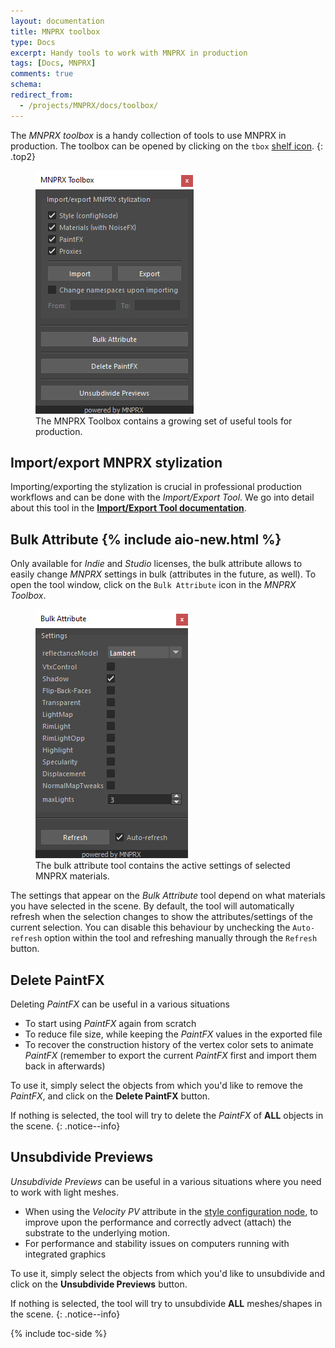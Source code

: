```yaml
---
layout: documentation
title: MNPRX toolbox
type: Docs
excerpt: Handy tools to work with MNPRX in production
tags: [Docs, MNPRX]
comments: true
schema:
redirect_from:
  - /projects/MNPRX/docs/toolbox/
---
```


The _MNPRX toolbox_ is a handy collection of tools to use MNPRX in production. The toolbox can be opened by clicking on the `tbox` [shelf icon](../shelf).
{: .top2}

<figure class="align-center">
	<img src="/images/MNPRX/tbox.png" alt="MNPRX Toolbox" style="max-width:100%;">
	<figcaption>The MNPRX Toolbox contains a growing set of useful tools for production.</figcaption>
</figure>

## Import/export MNPRX stylization
Importing/exporting the stylization is crucial in professional production workflows and can be done with the _Import/Export Tool_. We go into detail about this tool in the [**Import/Export Tool documentation**](../import-export/).

## Bulk Attribute {% include aio-new.html %}
Only available for _Indie_ and _Studio_ licenses, the bulk attribute allows to easily change _MNPRX_ settings in bulk (attributes in the future, as well). To open the tool window, click on the `Bulk Attribute` icon in the _MNPRX Toolbox_.

<figure class="align-center">
	<img src="/images/MNPRX/bulkAttribute.png" alt="Bulk attribute tool" style="max-width:100%;">
	<figcaption>The bulk attribute tool contains the active settings of selected MNPRX materials.</figcaption>
</figure>

The settings that appear on the _Bulk Attribute_ tool depend on what materials you have selected in the scene. By default, the tool will automatically refresh when the selection changes to show the attributes/settings of the current selection. You can disable this behaviour by unchecking the `Auto-refresh` option within the tool and refreshing manually through the `Refresh` button.

## Delete PaintFX
Deleting _PaintFX_ can be useful in a various situations
* To start using _PaintFX_ again from scratch
* To reduce file size, while keeping the _PaintFX_ values in the exported file
* To recover the construction history of the vertex color sets to animate _PaintFX_ (remember to export the current _PaintFX_ first and import them back in afterwards)

To use it, simply select the objects from which you'd like to remove the _PaintFX_, and click on the **Delete PaintFX** button.

If nothing is selected, the tool will try to delete the _PaintFX_ of **ALL** objects in the scene.
{: .notice--info}

## Unsubdivide Previews
_Unsubdivide Previews_ can be useful in a various situations where you need to work with light meshes.
* When using the _Velocity PV_ attribute in the [style configuration node](../config/#velocity-pv), to improve upon the performance and correctly advect (attach) the substrate to the underlying motion.
* For performance and stability issues on computers running with integrated graphics

To use it, simply select the objects from which you'd like to unsubdivide and click on the **Unsubdivide Previews** button.

If nothing is selected, the tool will try to unsubdivide **ALL** meshes/shapes in the scene.
{: .notice--info}

{% include toc-side %}
